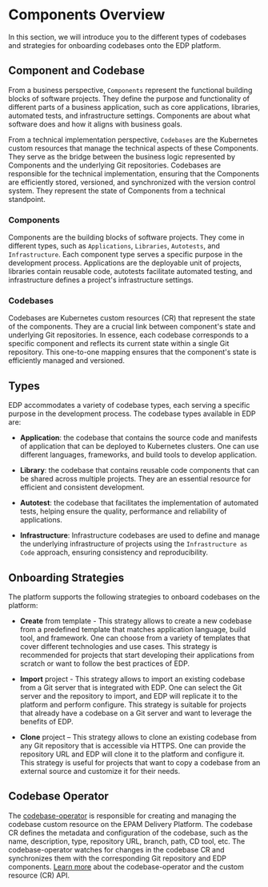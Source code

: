 # Components Overview

In this section, we will introduce you to the different types of codebases and strategies for onboarding codebases onto the EDP platform.

## Component and Codebase

From a business perspective, `Components` represent the functional building blocks of software projects. They define the purpose and functionality of different parts of a business application, such as core applications, libraries, automated tests, and infrastructure settings. Components are about what software does and how it aligns with business goals.

From a technical implementation perspective, `Codebases` are the Kubernetes custom resources that manage the technical aspects of these Components. They serve as the bridge between the business logic represented by Components and the underlying Git repositories. Codebases are responsible for the technical implementation, ensuring that the Components are efficiently stored, versioned, and synchronized with the version control system. They represent the state of Components from a technical standpoint.

### Components

Components are the building blocks of software projects. They come in different types, such as `Applications`, `Libraries`, `Autotests`, and `Infrastructure`. Each component type serves a specific purpose in the development process. Applications are the deployable unit of projects, libraries contain reusable code, autotests facilitate automated testing, and infrastructure defines a project's infrastructure settings.

### Codebases

Codebases are Kubernetes custom resources (CR) that represent the state of the components. They are a crucial link between component's state and underlying Git repositories. In essence, each codebase corresponds to a specific component and reflects its current state within a single Git repository. This one-to-one mapping ensures that the component's state is efficiently managed and versioned.

## Types

EDP accommodates a variety of codebase types, each serving a specific purpose in the development process. The codebase types available in EDP are:

- **Application**: the codebase that contains the source code and manifests of application that can be deployed to Kubernetes clusters. One can use different languages, frameworks, and build tools to develop application.

- **Library**: the codebase that contains reusable code components that can be shared across multiple projects. They are an essential resource for efficient and consistent development.

- **Autotest**: the codebase that facilitates the implementation of automated tests, helping ensure the quality, performance and reliability of applications.

- **Infrastructure**: Infrastructure codebases are used to define and manage the underlying infrastructure of projects using the `Infrastructure as Code` approach, ensuring consistency and reproducibility.

## Onboarding Strategies

The platform supports the following strategies to onboard codebases on the platform:

- **Create** from template - This strategy allows to create a new codebase from a predefined template that matches application language, build tool, and framework. One can choose from a variety of templates that cover different technologies and use cases. This strategy is recommended for projects that start developing their applications from scratch or want to follow the best practices of EDP.

- **Import** project - This strategy allows to import an existing codebase from a Git server that is integrated with EDP. One can select the Git server and the repository to import, and EDP will replicate it to the platform and perform configure. This strategy is suitable for projects that already have a codebase on a Git server and want to leverage the benefits of EDP.

- **Clone** project – This strategy allows to clone an existing codebase from any Git repository that is accessible via HTTPS. One can provide the repository URL and EDP will clone it to the platform and configure it. This strategy is useful for projects that want to copy a codebase from an external source and customize it for their needs.

## Codebase Operator

The [codebase-operator](https://github.com/epam/edp-codebase-operator) is responsible for creating and managing the codebase custom resource on the EPAM Delivery Platform. The codebase CR defines the metadata and configuration of the codebase, such as the name, description, type, repository URL, branch, path, CD tool, etc. The codebase-operator watches for changes in the codebase CR and synchronizes them with the corresponding Git repository and EDP components. [Learn more](https://github.com/epam/edp-codebase-operator/blob/master/docs/api.md) about the codebase-operator and the custom resource (CR) API.
